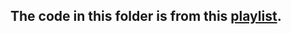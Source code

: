 ## The code in this folder is from this [playlist](https://www.youtube.com/playlist?list=PLZbbT5o_s2xrfNyHZsM6ufI0iZENK9xgG).